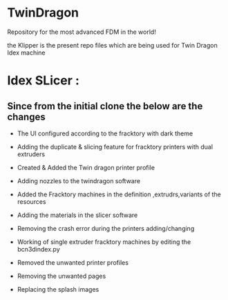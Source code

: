 # TwinDragon
Repository for the most advanced FDM in the world!

the Klipper is the present repo files which are being used for Twin Dragon Idex machine 

# Idex SLicer :

## Since from the initial clone the below are the changes 

- The UI configured according to the fracktory with dark theme

- Adding the duplicate & slicing feature for fracktory printers with dual extruders

- Created & Added the Twin dragon printer profile 

- Adding nozzles to the twindragon software

- Added the Fracktory machines in the definition ,extrudrs,variants of the resources

- Adding the materials in the slicer software

- Removing the crash error during the printers adding/changing

- Working of single extruder fracktory machines by editing the bcn3dindex.py
- Removed the unwanted printer profiles

- Removing the unwanted pages

- Replacing the splash images
